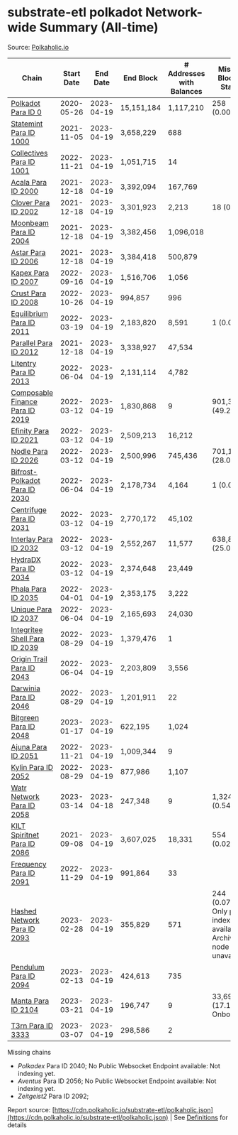 # substrate-etl polkadot Network-wide Summary (All-time)

Source: [Polkaholic.io](https://polkaholic.io)


| Chain            | Start Date | End Date | End Block | # Addresses with Balances | Missing Blocks / Status |
| ---------------- | ---------- | ---------| --------- | ------------------------- | ----------------------- |
| [Polkadot Para ID 0](/polkadot/0-polkadot) | 2020-05-26 | 2023-04-19 | 15,151,184 |  1,117,210 | 258 (0.00%)  |
| [Statemint Para ID 1000](/polkadot/1000-statemint) | 2021-11-05 | 2023-04-19 | 3,658,229 |  688 |    |
| [Collectives Para ID 1001](/polkadot/1001-collectives) | 2022-11-21 | 2023-04-19 | 1,051,715 |  14 |    |
| [Acala Para ID 2000](/polkadot/2000-acala) | 2021-12-18 | 2023-04-19 | 3,392,094 |  167,769 |    |
| [Clover Para ID 2002](/polkadot/2002-clover) | 2021-12-18 | 2023-04-19 | 3,301,923 |  2,213 | 18 (0.00%)  |
| [Moonbeam Para ID 2004](/polkadot/2004-moonbeam) | 2021-12-18 | 2023-04-19 | 3,382,456 |  1,096,018 |    |
| [Astar Para ID 2006](/polkadot/2006-astar) | 2021-12-18 | 2023-04-19 | 3,384,418 |  500,879 |    |
| [Kapex Para ID 2007](/polkadot/2007-kapex) | 2022-09-16 | 2023-04-19 | 1,516,706 |  1,056 |    |
| [Crust Para ID 2008](/polkadot/2008-crust) | 2022-10-26 | 2023-04-19 | 994,857 |  996 |    |
| [Equilibrium Para ID 2011](/polkadot/2011-equilibrium) | 2022-03-19 | 2023-04-19 | 2,183,820 |  8,591 | 1 (0.00%)  |
| [Parallel Para ID 2012](/polkadot/2012-parallel) | 2021-12-18 | 2023-04-19 | 3,338,927 |  47,534 |    |
| [Litentry Para ID 2013](/polkadot/2013-litentry) | 2022-06-04 | 2023-04-19 | 2,131,114 |  4,782 |    |
| [Composable Finance Para ID 2019](/polkadot/2019-composable) | 2022-03-12 | 2023-04-19 | 1,830,868 |  9 | 901,367 (49.23%)  |
| [Efinity Para ID 2021](/polkadot/2021-efinity) | 2022-03-12 | 2023-04-19 | 2,509,213 |  16,212 |    |
| [Nodle Para ID 2026](/polkadot/2026-nodle) | 2022-03-12 | 2023-04-19 | 2,500,996 |  745,436 | 701,135 (28.03%)  |
| [Bifrost-Polkadot Para ID 2030](/polkadot/2030-bifrost-dot) | 2022-06-04 | 2023-04-19 | 2,178,734 |  4,164 | 1 (0.00%)  |
| [Centrifuge Para ID 2031](/polkadot/2031-centrifuge) | 2022-03-12 | 2023-04-19 | 2,770,172 |  45,102 |    |
| [Interlay Para ID 2032](/polkadot/2032-interlay) | 2022-03-12 | 2023-04-19 | 2,552,267 |  11,577 | 638,883 (25.03%)  |
| [HydraDX Para ID 2034](/polkadot/2034-hydradx) | 2022-03-12 | 2023-04-19 | 2,374,648 |  23,449 |    |
| [Phala Para ID 2035](/polkadot/2035-phala) | 2022-04-01 | 2023-04-19 | 2,353,175 |  3,222 |    |
| [Unique Para ID 2037](/polkadot/2037-unique) | 2022-06-04 | 2023-04-19 | 2,165,693 |  24,030 |    |
| [Integritee Shell Para ID 2039](/polkadot/2039-integritee-shell) | 2022-08-29 | 2023-04-19 | 1,379,476 |  1 |    |
| [Origin Trail Para ID 2043](/polkadot/2043-origintrail) | 2022-06-04 | 2023-04-19 | 2,203,809 |  3,556 |    |
| [Darwinia Para ID 2046](/polkadot/2046-darwinia) | 2022-08-29 | 2023-04-19 | 1,201,911 |  22 |    |
| [Bitgreen Para ID 2048](/polkadot/2048-bitgreen) | 2023-01-17 | 2023-04-19 | 622,195 |  1,024 |    |
| [Ajuna Para ID 2051](/polkadot/2051-ajuna) | 2022-11-21 | 2023-04-19 | 1,009,344 |  9 |    |
| [Kylin Para ID 2052](/polkadot/2052-kylin) | 2022-08-29 | 2023-04-19 | 877,986 |  1,107 |    |
| [Watr Network Para ID 2058](/polkadot/2058-watr) | 2023-03-14 | 2023-04-18 | 247,348 |  9 | 1,324 (0.54%)  |
| [KILT Spiritnet Para ID 2086](/polkadot/2086-kilt) | 2021-09-08 | 2023-04-19 | 3,607,025 |  18,331 | 554 (0.02%)  |
| [Frequency Para ID 2091](/polkadot/2091-frequency) | 2022-11-29 | 2023-04-19 | 991,864 |  33 |    |
| [Hashed Network Para ID 2093](/polkadot/2093-hashed) | 2023-02-28 | 2023-04-19 | 355,829 |  571 | 244 (0.07%) Only partial index available: Archive node unavailable |
| [Pendulum Para ID 2094](/polkadot/2094-pendulum) | 2023-02-13 | 2023-04-19 | 424,613 |  735 |    |
| [Manta Para ID 2104](/polkadot/2104-manta) | 2023-03-21 | 2023-04-19 | 196,747 |  9 | 33,698 (17.13%) Onboarding |
| [T3rn Para ID 3333](/polkadot/3333-t3rn) | 2023-03-07 | 2023-04-19 | 298,586 |  2 |    |

Missing chains


* *Polkadex* Para ID 2040; No Public Websocket Endpoint available: Not indexing yet.
* *Aventus* Para ID 2056; No Public Websocket Endpoint available: Not indexing yet.
* *Zeitgeist2* Para ID 2092; 

Report source: [https://cdn.polkaholic.io/substrate-etl/polkaholic.json](https://cdn.polkaholic.io/substrate-etl/polkaholic.json) | See [Definitions](/DEFINITIONS.md) for details
